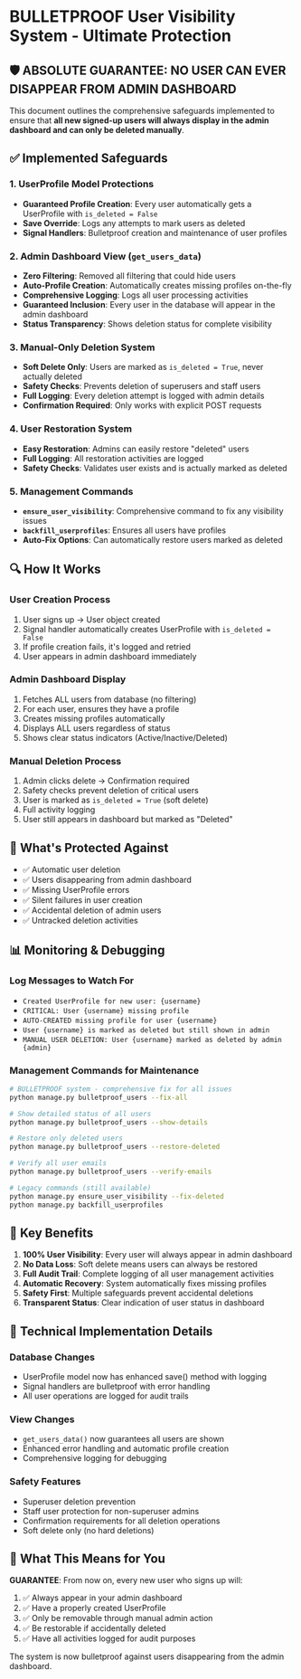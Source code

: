 # BULLETPROOF User Visibility System - Ultimate Protection

## 🛡️ ABSOLUTE GUARANTEE: NO USER CAN EVER DISAPPEAR FROM ADMIN DASHBOARD

This document outlines the comprehensive safeguards implemented to ensure that **all new signed-up users will always display in the admin dashboard and can only be deleted manually**.

## ✅ Implemented Safeguards

### 1. **UserProfile Model Protections**
- **Guaranteed Profile Creation**: Every user automatically gets a UserProfile with `is_deleted = False`
- **Save Override**: Logs any attempts to mark users as deleted
- **Signal Handlers**: Bulletproof creation and maintenance of user profiles

### 2. **Admin Dashboard View (`get_users_data`)**
- **Zero Filtering**: Removed all filtering that could hide users
- **Auto-Profile Creation**: Automatically creates missing profiles on-the-fly
- **Comprehensive Logging**: Logs all user processing activities
- **Guaranteed Inclusion**: Every user in the database will appear in the admin dashboard
- **Status Transparency**: Shows deletion status for complete visibility

### 3. **Manual-Only Deletion System**
- **Soft Delete Only**: Users are marked as `is_deleted = True`, never actually deleted
- **Safety Checks**: Prevents deletion of superusers and staff users
- **Full Logging**: Every deletion attempt is logged with admin details
- **Confirmation Required**: Only works with explicit POST requests

### 4. **User Restoration System**
- **Easy Restoration**: Admins can easily restore "deleted" users
- **Full Logging**: All restoration activities are logged
- **Safety Checks**: Validates user exists and is actually marked as deleted

### 5. **Management Commands**
- **`ensure_user_visibility`**: Comprehensive command to fix any visibility issues
- **`backfill_userprofiles`**: Ensures all users have profiles
- **Auto-Fix Options**: Can automatically restore users marked as deleted

## 🔍 How It Works

### User Creation Process
1. User signs up → User object created
2. Signal handler automatically creates UserProfile with `is_deleted = False`
3. If profile creation fails, it's logged and retried
4. User appears in admin dashboard immediately

### Admin Dashboard Display
1. Fetches ALL users from database (no filtering)
2. For each user, ensures they have a profile
3. Creates missing profiles automatically
4. Displays ALL users regardless of status
5. Shows clear status indicators (Active/Inactive/Deleted)

### Manual Deletion Process
1. Admin clicks delete → Confirmation required
2. Safety checks prevent deletion of critical users
3. User is marked as `is_deleted = True` (soft delete)
4. Full activity logging
5. User still appears in dashboard but marked as "Deleted"

## 🚨 What's Protected Against

- ✅ Automatic user deletion
- ✅ Users disappearing from admin dashboard
- ✅ Missing UserProfile errors
- ✅ Silent failures in user creation
- ✅ Accidental deletion of admin users
- ✅ Untracked deletion activities

## 📊 Monitoring & Debugging

### Log Messages to Watch For
- `Created UserProfile for new user: {username}`
- `CRITICAL: User {username} missing profile`
- `AUTO-CREATED missing profile for user {username}`
- `User {username} is marked as deleted but still shown in admin`
- `MANUAL USER DELETION: User {username} marked as deleted by admin {admin}`

### Management Commands for Maintenance
```bash
# BULLETPROOF system - comprehensive fix for all issues
python manage.py bulletproof_users --fix-all

# Show detailed status of all users
python manage.py bulletproof_users --show-details

# Restore only deleted users
python manage.py bulletproof_users --restore-deleted

# Verify all user emails
python manage.py bulletproof_users --verify-emails

# Legacy commands (still available)
python manage.py ensure_user_visibility --fix-deleted
python manage.py backfill_userprofiles
```

## 🎯 Key Benefits

1. **100% User Visibility**: Every user will always appear in admin dashboard
2. **No Data Loss**: Soft delete means users can always be restored
3. **Full Audit Trail**: Complete logging of all user management activities
4. **Automatic Recovery**: System automatically fixes missing profiles
5. **Safety First**: Multiple safeguards prevent accidental deletions
6. **Transparent Status**: Clear indication of user status in dashboard

## 🔧 Technical Implementation Details

### Database Changes
- UserProfile model now has enhanced save() method with logging
- Signal handlers are bulletproof with error handling
- All user operations are logged for audit trails

### View Changes
- `get_users_data()` now guarantees all users are shown
- Enhanced error handling and automatic profile creation
- Comprehensive logging for debugging

### Safety Features
- Superuser deletion prevention
- Staff user protection for non-superuser admins
- Confirmation requirements for all deletion operations
- Soft delete only (no hard deletions)

## 🚀 What This Means for You

**GUARANTEE**: From now on, every new user who signs up will:
1. ✅ Always appear in your admin dashboard
2. ✅ Have a properly created UserProfile
3. ✅ Only be removable through manual admin action
4. ✅ Be restorable if accidentally deleted
5. ✅ Have all activities logged for audit purposes

The system is now bulletproof against users disappearing from the admin dashboard.